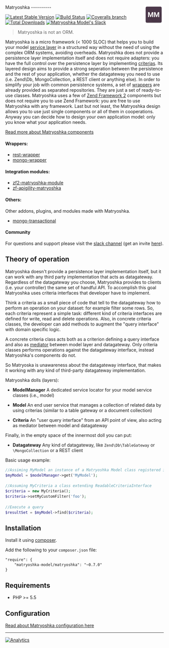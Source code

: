 <p><img align="right" src="./docs/assets/images/matryoshka_logo_hi_res_512.png" width="64px" height="64px"/></p>
<p></p>
Matryoshka
----------

[![Latest Stable Version](http://img.shields.io/packagist/v/matryoshka-model/matryoshka.svg?style=flat-square)](https://packagist.org/packages/matryoshka-model/matryoshka) [![Build Status](https://img.shields.io/travis/matryoshka-model/matryoshka/master.svg?style=flat-square)](https://travis-ci.org/matryoshka-model/matryoshka) [![Coveralls branch](https://img.shields.io/coveralls/matryoshka-model/matryoshka/master.svg?style=flat-square)](https://coveralls.io/r/matryoshka-model/matryoshka?branch=master) [![Total Downloads](https://img.shields.io/packagist/dt/matryoshka-model/matryoshka.svg?style=flat-square)](https://packagist.org/packages/matryoshka-model/matryoshka) [![Matryoshka Model's Slack](http://matryoshka-slackin.herokuapp.com/badge.svg?style=flat-square)](http://matryoshka-slackin.herokuapp.com)

> Matryoshka is not an ORM.

Matryoshka is a micro framework (< 1000 SLOC) that helps you to build your model [service layer](http://martinfowler.com/eaaCatalog/serviceLayer.html) in a structured way without the need of using the complex ORM systems, avoiding overheads.
Matryoshka does not provide a persistence layer implementation itself and does not require adapters: you have the full control over the persistence layer by implementing [criterias](http://en.wikipedia.org/wiki/Criteria_Pattern).
Its layered design aims to provide a strong seperation between the persistence and the rest of your application, whether the datagateway you need to use (i.e. Zend\Db, MongoCollection, a REST client or anything else).
In order to simplify your job with common persistence systems, a set of [wrappers](http://en.wikipedia.org/wiki/Wrapper_library) are already provided as separated repositories. They are just a set of ready-to-use classes.
Matryoshka uses a few of [Zend Framework 2](http://framework.zend.com/) components but does not require you to use Zend Framework: you are free to use Matryoshka with any framework.
Last but not least, the Matryoshka design allows you to use just single components or all of them in cooperations. Anyway you can decide how to design your own application model: only you know what your application needs.

[Read more about Matryoshka components](docs/Overview.md)

#### Wrappers:
- [rest-wrapper](https://github.com/matryoshka-model/rest-wrapper)
- [mongo-wrapper](https://github.com/matryoshka-model/mongo-wrapper)

#### Integration modules:
- [zf2-matryoshka-module](https://github.com/matryoshka-model/zf2-matryoshka-module)
- [zf-apigility-matryoshka](https://github.com/matryoshka-model/zf-apigility-matryoshka)

#### Others:

Other addons, plugins, and modules made with Matryoshka.

- [mongo-transactional](https://github.com/matryoshka-model/mongo-transactional)

#### Community

For questions and support please visit the [slack channel](http://matryoshka.slack.com) (get an invite [here](http://matryoshka-slackin.herokuapp.com)).

## Theory of operation

Matryoshka doesn't provide a persistence layer implementation itself, but it can work with any third party implementation that acts as datagateway. Regardless of the datagateway you choose, Matryoshka provides to clients (i.e. your controller) the same set of handful API. To accomplish this goal Matryoshka uses criteria interfaces that developer have to implement.

Think a criteria as a small piece of code that tell to the datagateway how to perform an operation on your dataset: for example filter some rows. So, each criteria represent a simple task: different kind of criteria interfaces are defined for write, read and delete operations. Also, in concrete criteria classes, the developer can add methods to augment the "query interface" with domain specific logic.

A concrete criteria class acts both as a criterion defining a query interface and also as [mediator](http://en.wikipedia.org/wiki/Mediator_pattern) between model layer and datagateway. Only criteria classes performs operations against the datagateway interface, instead Matryoshka's components do not.

So Matryoska is unawareness about the datagateway interface, that makes it working with any kind of third-party datagateway implementation.

Matryoshka dolls (layers):

* **ModelManager**
    A dedicated service locator for your model service classes (i.e., model)

* **Model**
    An end user service that manages a collection of related data by using criterias (similar to a table gateway or a document collection)

* **Criteria**
    An "user query interface" from an API point of view, also acting as mediator between model and datagateway

Finally, in the empty space of the innermost doll you can put:

* **Datagateway**
    Any kind of datagateway, like `Zend\Db\TableGateway` or `\MongoCollection` or a REST client

Basic usage example:

```php
//Assiming MyModel an instance of a Matryoshka Model class registered in Matryoshka model manager
$myModel = $modelManager->get('MyModel');

//Assuming MyCriteria a class extending ReadableCriteriaInterface
$criteria = new MyCriteria();
$criteria->setMyCustomFilter('foo');

//Execute a query
$resultSet = $myModel->find($criteria);
```

## Installation

Install it using [composer](http://getcomposer.org).

Add the following to your `composer.json` file:

```
"require": {
    "matryoshka-model/matryoshka": "~0.7.0"
}
```

## Requirements

- PHP >= 5.5

## Configuration

[Read about Matryoshka configuration here](docs/Configuration.md)


---

[![Analytics](https://ga-beacon.appspot.com/UA-49657176-2/matryoshka?flat)](https://github.com/igrigorik/ga-beacon)

